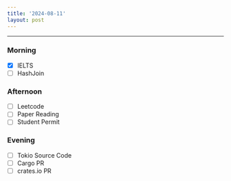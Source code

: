 ```yaml
---
title: '2024-08-11'
layout: post
---
```


---

### Morning

- [x] IELTS
- [ ] HashJoin

### Afternoon

- [ ] Leetcode
- [ ] Paper Reading
- [ ] Student Permit

### Evening

- [ ] Tokio Source Code
- [ ] Cargo PR
- [ ] crates.io PR
